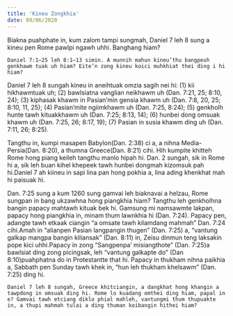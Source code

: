 ```yaml
---
title: 'Kineu Zongkhia'
date: 09/06/2020
---
```


Biakna puahphate in, kum zalom tampi sungmah, Daniel 7 leh 8 sung a kineu pen Rome pawlpi ngawh uhhi. Banghang hiam?

`Daniel 7:1–25 leh 8:1–13 simin. A munnih mahun kineu’thu bangpeuh genkhawm tuak uh hiam? Eite’n zong kineu koici muhkhiat thei ding i hi hiam?`

Daniel 7 leh 8 sungah kineu in aneihtuak omzia sagih nei hi: (1) kii hikhawmtuak uh; (2) bawlsiatna vanglian neikhawm uh (Dan. 7:21, 25; 8:10, 24); (3) kiphasak khawm in Pasian’min gensia khawm uh (Dan. 7:8, 20, 25; 8:10, 11, 25); (4) Pasian’mite ngiimkhawm uh (Dan. 7:25, 8:24); (5) genkholh hunte tawh kituakkhawm uh (Dan. 7:25; 8:13, 14); (6) hunbei dong omsuak khawm uh (Dan. 7:25, 26; 8:17, 19); (7) Pasian in susia khawm ding uh (Dan. 7:11, 26; 8:25).

Tangthu in, kumpi masapen Babylon(Dan. 2:38) ci a, a nihna Media-Persia(Dan. 8:20), a thumna Greece(Dan. 8:21) cihi. Hih kumpite khitteh Rome hong piang keileh tangthu manlo hipah hi. Dan. 2 sungah, sik in Rome hi a, sik leh buan kihel khepeek tawh hunbei dongmah kizomsuk pah hi.Daniel 7 ah kiineu in sapi lina pan hong pokhia a, lina ading khenkhat mah hi paisuak hi.

Dan. 7:25 sung a kum 1260 sung gamvai leh biaknavai a helzau, Rome sungpan in bang ukzawhna hong piangkhia hiam? Tangthu leh genkholhna bangin papacy mahtawh kituak bek hi. Gamsung mi namsawmte lakpan, papacy hong piangkhia in, minam thum lawnkhia hi (Dan. 7:24). Papacy pen, adangte tawh etkaak ciangin “a omsate tawh kilamdang mahmah” Dan. 7:24 cihi.Amah in “alianpen Pasian langpangin thugen” (Dan. 7:25) a, “vantung galkap mangpa bangin kiliansak” (Dan. 8:11) in, Zeisu dinmun teng laksakin pope kici uhhi.Papacy in zong “Sangpenpa’ misiangthote” (Dan. 7:25)a bawlsiat ding zong picingsak, leh “vantung galkapte do” (Dan 8:10)puahphatna do in Protestantte that hi. Papacy in thukham nihna paikhia a, Sabbath pen Sunday tawh khek in, “hun leh thukham khelsawm” (Dan. 7:25) ding hi.

`Daniel 7 leh 8 sungah, Greece khitciangin, a dangkhat hong khangin a tawpdong in omsuak ding hi. Rome lo kuadang omthei ding hiam, papal in e? Gamvai tawh etciang diklo phial mahleh, vantungmi thum thupuakte in, a thupi mahmah tulai a ding thuman koibangin hithei hiam?`